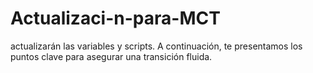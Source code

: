 # Actualizaci-n-para-MCT
actualizarán las variables y scripts. A continuación, te presentamos los puntos clave para asegurar una transición fluida.
